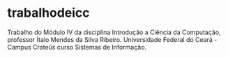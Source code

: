 # trabalhodeicc
Trabalho do Módulo IV da disciplina Introdução a Ciência da Computação, professor Ítalo Mendes da Silva Ribeiro. Universidade Federal do Ceará - Campus Crateús curso Sistemas de Informação.
